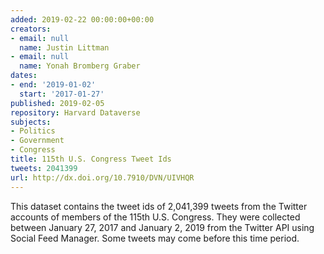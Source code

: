 ```yaml
---
added: 2019-02-22 00:00:00+00:00
creators:
- email: null
  name: Justin Littman
- email: null
  name: Yonah Bromberg Graber
dates:
- end: '2019-01-02'
  start: '2017-01-27'
published: 2019-02-05
repository: Harvard Dataverse
subjects:
- Politics
- Government
- Congress
title: 115th U.S. Congress Tweet Ids
tweets: 2041399
url: http://dx.doi.org/10.7910/DVN/UIVHQR
---
```


This dataset contains the tweet ids of 2,041,399 tweets from the Twitter accounts of members of the 115th U.S. Congress. They were collected between January 27, 2017 and January 2, 2019 from the Twitter API using Social Feed Manager. Some tweets may come before this time period.
